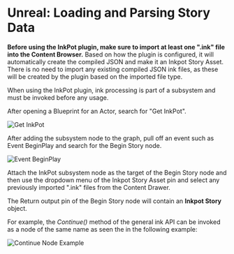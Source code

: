 # Unreal: Loading and Parsing Story Data

**Before using the InkPot plugin, make sure to import at least one ".ink" file into the Content Browser.** Based on how the plugin is configured, it will automatically create the compiled JSON and make it an Inkpot Story Asset. There is no need to import any existing compiled JSON ink files, as these will be created by the plugin based on the imported file type.

When using the InkPot plugin, ink processing is part of a subsystem and must be invoked before any usage.

After opening a Blueprint for an Actor, search for "Get InkPot".

![Get InkPot](../../../images/inkTools-Unreal-inkPot-GetInkPot.png 'Get InkPot')

After adding the subsystem node to the graph, pull off an event such as Event BeginPlay and search for the Begin Story node.

![Event BeginPlay](../../../images/inkTools-Unreal-BeginStory.png 'Begin Story')

Attach the InkPot subsystem node as the target of the Begin Story node and then use the dropdown menu of the Inkpot Story Asset pin and select
any previously imported ".ink" files from the Content Drawer.

The Return output pin of the Begin Story node will contain an **Inkpot Story** object.

For example, the *Continue()* method of the general ink API can be invoked as a node of the same name as seen the in the following example:

![Continue Node Example](../../../images/inkTools-Unreal-ContinueNode.png 'Continue Node Example')

